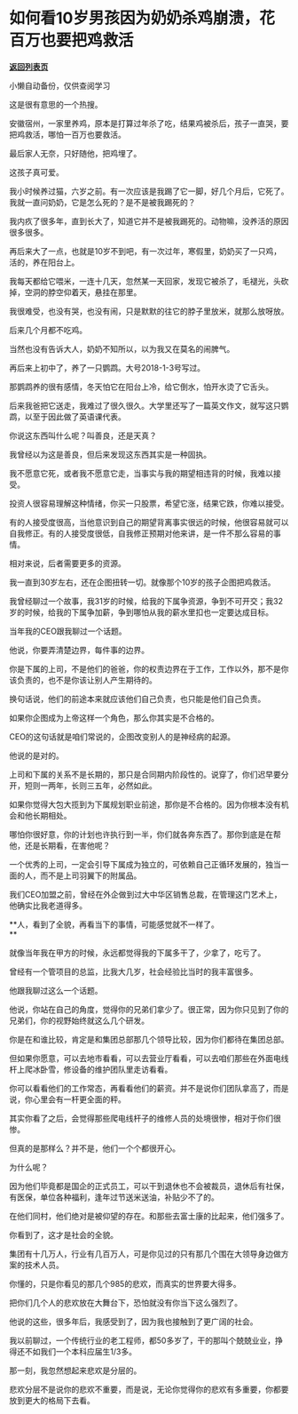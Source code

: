 # 如何看10岁男孩因为奶奶杀鸡崩溃，花百万也要把鸡救活

[**返回列表页**](/gzh/记忆承载3)

小懒自动备份，仅供查阅学习

这是很有意思的一个热搜。

  

安徽宿州，一家里养鸡，原本是打算过年杀了吃，结果鸡被杀后，孩子一直哭，要把鸡救活，哪怕一百万也要救活。

  

最后家人无奈，只好随他，把鸡埋了。  

  

这孩子真可爱。  

  

我小时候养过猫，六岁之前。有一次应该是我踢了它一脚，好几个月后，它死了。我就一直问奶奶，它是怎么死的？是不是被我踢死的？

  

我内疚了很多年，直到长大了，知道它并不是被我踢死的。动物嘛，没养活的原因很多很多。

  

再后来大了一点，也就是10岁不到吧，有一次过年，寒假里，奶奶买了一只鸡，活的，养在阳台上。

  

我每天都给它喂米，一连十几天，忽然某一天回家，发现它被杀了，毛褪光，头砍掉，空洞的脖空仰着天，悬挂在那里。

  

我很难受，也没有哭，也没有闹，只是默默的往它的脖子里放米，就那么放呀放。  

  

后来几个月都不吃鸡。  

  

当然也没有告诉大人，奶奶不知所以，以为我又在莫名的闹脾气。  

  

再后来上初中了，养了一只鹦鹉。大号2018-1-3号写过。  

  

那鹦鹉养的很有感情，冬天怕它在阳台上冷，给它倒水，怕开水烫了它舌头。  

  

后来我爸把它送走，我难过了很久很久。大学里还写了一篇英文作文，就写这只鹦鹉，以至于因此做了英语课代表。  

  

你说这东西叫什么呢？叫善良，还是天真？  

  

我曾经以为这是善良，但后来发现这东西其实是一种固执。

  

我不愿意它死，或者我不愿意它走，当事实与我的期望相违背的时候，我难以接受。  

  

投资人很容易理解这种情绪，你买一只股票，希望它涨，结果它跌，你难以接受。  

  

有的人接受度很高，当他意识到自己的期望背离事实很远的时候，他很容易就可以自我修正。有的人接受度很低，自我修正预期对他来讲，是一件不那么容易的事情。

  

相对来说，后者需要更多的资源。  

  

我一直到30岁左右，还在企图扭转一切。就像那个10岁的孩子企图把鸡救活。  

  

我曾经聊过一个故事，我31岁的时候，给我的下属争资源，争到不可开交；我32岁的时候，给我的下属争加薪，争到哪怕从我的薪水里扣也一定要达成目标。  

  

当年我的CEO跟我聊过一个话题。

  

他说，你要弄清楚边界，每件事的边界。

  

你是下属的上司，不是他们的爸爸，你的权责边界在于工作，工作以外，那不是你该负责的，也不是你该让别人产生期待的。  

  

换句话说，他们的前途本来就应该他们自己负责，也只能是他们自己负责。

  

如果你企图成为上帝这样一个角色，那么你其实是不合格的。

  

CEO的这句话就是咱们常说的，企图改变别人的是神经病的起源。  

  

他说的是对的。  

  

上司和下属的关系不是长期的，那只是合同期内阶段性的。说穿了，你们迟早要分开，短则一两年，长则三五年，必然如此。  

  

如果你觉得大包大揽到为下属规划职业前途，那你是不合格的。因为你根本没有机会和他长期相处。  

  

哪怕你很好意，你的计划也许执行到一半，你们就各奔东西了。那你到底是在帮他，还是长期看，在害他呢？

  

一个优秀的上司，一定会引导下属成为独立的，可依赖自己正循环发展的，独当一面的人，而不是上司羽翼下的附属品。  

  

我们CEO加盟之前，曾经在外企做到过大中华区销售总裁，在管理这门艺术上，他确实比我老道得多。  

  

 **人，看到了全貌，再看当下的事情，可能感觉就不一样了。  
**

  

就像当年我在甲方的时候，永远都觉得我的下属多干了，少拿了，吃亏了。  

  

曾经有一个管项目的总监，比我大几岁，社会经验比当时的我丰富很多。  

  

他跟我聊过这么一个话题。

  

他说，你站在自己的角度，觉得你的兄弟们拿少了。很正常，因为你只见到了你的兄弟们，你的视野始终就这么几个研发。  

  

你是在和谁比较，肯定是和集团总部那几个领导比较，因为你们都待在集团总部。  

  

但如果你愿意，可以去地市看看，可以去营业厅看看，可以去咱们那些在外面电线杆上爬冰卧雪，修设备的维护团队里走访看看。

  

你可以看看他们的工作常态，再看看他们的薪资。并不是说你们团队拿高了，而是说，你心里会有一杆更全面的秤。

  

其实你看了之后，会觉得那些爬电线杆子的维修人员的处境很惨，相对于你们很惨。

  

但真的是那样么？并不是，他们一个个都很开心。  

  

为什么呢？

  

因为他们毕竟都是国企的正式员工，可以干到退休也不会被裁员，退休后有社保，有医保，单位各种福利，逢年过节送米送油，补贴少不了的。  

  

在他们同村，他们绝对是被仰望的存在。和那些去富士康的比起来，他们强多了。

  

你看到了，这才是社会的全貌。  

  

集团有十几万人，行业有几百万人，可是你见过的只有那几个围在大领导身边做方案的技术人员。

  

你懂的，只是你看见的那几个985的悲欢，而真实的世界要大得多。  

  

把你们几个人的悲欢放在大舞台下，恐怕就没有你当下这么强烈了。  

  

他说的这些，很多年后，我感受到了，因为我也接触到了更广阔的社会。

  

我以前聊过，一个传统行业的老工程师，都50多岁了，干的那叫个兢兢业业，挣得还不如我们一个本科应届生1/3多。  

  

那一刻，我忽然想起来悲欢是分层的。  

  

悲欢分层不是说你的悲欢不重要，而是说，无论你觉得你的悲欢有多重要，你都要放到更大的格局下去看。

